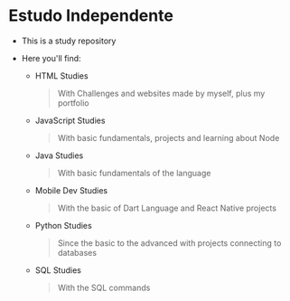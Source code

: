 # Estudo Independente

- This is a study repository
- Here you'll find:

  * HTML Studies
    > With Challenges and websites made by myself, plus my portfolio
  * JavaScript Studies
    > With basic fundamentals, projects and learning about Node
  * Java Studies
    > With basic fundamentals of the language
  * Mobile Dev Studies
    > With the basic of Dart Language and React Native projects
  * Python Studies
    > Since the basic to the advanced with projects connecting to databases
  * SQL Studies
    > With the SQL commands 
